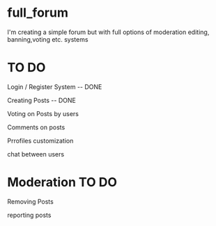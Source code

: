 # full_forum
I'm creating a simple forum but with full options of moderation editing, banning,voting etc. systems

# TO DO 

Login / Register System -- DONE

Creating Posts -- DONE

Voting on Posts by users

Comments on posts

Prrofiles customization

chat between users

# Moderation TO DO

Removing Posts

reporting posts
